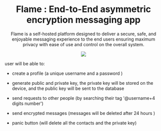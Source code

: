 <h1 align="center">Flame : End-to-End asymmetric encryption messaging app</h1>

<p align="center">
Flame is a self-hosted platform designed to deliver a secure, safe, and enjoyable messaging experience to the end users ensuring maximum privacy with ease of use and control  on the overall system.
</p>

<p align="center">
  <img src="./assets/image.jpg" />
</p> 

user will be able to:

-   create a profile (a unique username and a password )

-   generate public and private key, the private key will be stored on the device, and the public key will be sent to the database

-   send requests to other people (by searching their tag '@username+4 digits number')

-   send encrypted messages (messages will be deleted after 24 hours )

-   panic button (will delete all the contacts and the private key)
